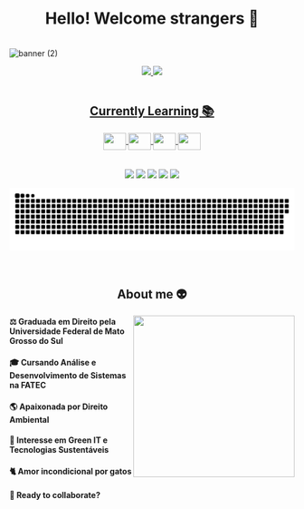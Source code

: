 <h1 align="center"> Hello! Welcome strangers 🖖</h1> 
<br>

<body bg-color="black"

![banner (2)](https://user-images.githubusercontent.com/93989671/142350652-9de9605c-c3be-4da7-8839-87ba75e12085.png) 
<!-- Fonte imagem banner: https://c4.wallpaperflare.com/wallpaper/822/341/74/touch-the-universe-hd-wallpaper-wallpaper-preview.jpg -->


<div align="center">
  <a href="https://github.com/heylaura">
  <img height="150em" src="https://github-readme-stats.vercel.app/api?username=heylaura&show_icons=true&theme=radical&include_all_commits=true&count_private=true"/> 
  <img height="150em" src="https://github-readme-stats.vercel.app/api/top-langs/?username=heylaura&show_icons=true&layout=compact&langs_count=7&theme=radical"/>
    
</div>
  
  
  <div align="center" style="display: inline_block"><br>
    <h2 align="center"> Currently Learning 📚</h2>
  <img align ="center" height="30" width="40" img src="https://cdn.jsdelivr.net/gh/devicons/devicon/icons/html5/html5-original.svg" />
  <img align ="center" height="30" width="40" img src="https://cdn.jsdelivr.net/gh/devicons/devicon/icons/css3/css3-original.svg" />
  <img align ="center" height="30" width="40" src="https://cdn.jsdelivr.net/gh/devicons/devicon/icons/c/c-original.svg"/>
  <img align ="center" height="30" width="40" img src="https://cdn.jsdelivr.net/gh/devicons/devicon/icons/python/python-original.svg" />
</div>
  
  <br>
 
  
  <div align="center" style="display: inline_block"><br>
  <a href= "mailto:silva_lauracaroline@hotmail.com"><img src="https://img.shields.io/badge/Microsoft_Outlook-0078D4?style=for-the-badge&logo=microsoft-outlook&logoColor=white" target="_blank"></a>
  <a href= "mailto:silva.lauracarolineadv@gmail.com"><img src="https://img.shields.io/badge/Gmail-D14836?style=for-the-badge&logo=gmail&logoColor=white" target="_blank"></a>
  <a href="https://www.linkedin.com/in/laura-caroline-silva-b240811a4/" target="_blank"><img src="https://img.shields.io/badge/-LinkedIn-%230077B5?style=for-the-badge&logo=linkedin&logoColor=white" target="_blank"></a>
 <a href="https://www.instagram.com/laura_caroline.s/" target="_blank"><img src="https://img.shields.io/badge/Instagram-E4405F?style=for-the-badge&logo=instagram&logoColor=white" target="_blank"></a>
    <a href="https://discord.com/channels/@me" target="_blank"><img src="https://img.shields.io/badge/Discord-7289DA?style=for-the-badge&logo=discord&logoColor=white" target="_blank"></a>
    
  
  ![Snake animation](https://github.com/heylaura/heylaura/blob/output/github-contribution-grid-snake.svg)
 
</div>
  
  
 <div align="left" style="display: inline_block"><br>
   <h2 align="center"> About me 👽</h2>
   <body>
     <img align="right" height="285em" width="285" src="https://images.squarespace-cdn.com/content/v1/5cb1c060f8135a75cf1cedb6/1581842978087-C613KZXN2RIKR6RH3H4J/ezgif.com-gif-       maker+%2822%29.gif">
     <h4> ⚖ Graduada em Direito pela Universidade Federal de Mato Grosso do Sul </h4>
     <h4> 🎓 Cursando Análise e Desenvolvimento de Sistemas na FATEC </h4>
     <h4> 🌎 Apaixonada por Direito Ambiental </h4>
     <h4> 🌱 Interesse em Green IT e Tecnologias Sustentáveis </h4>
     <h4> 🐈 Amor incondicional por gatos </h4>
     <h4> 🚀 Ready to collaborate? </h4>
   </body>
 </body>

 </div>
